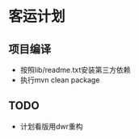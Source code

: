 客运计划
=======


项目编译
-------
 - 按照lib/readme.txt安装第三方依赖
 - 执行mvn clean package

TODO
----
 - 计划看版用dwr重构
